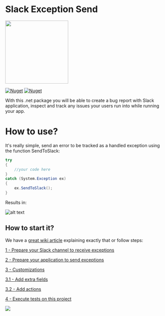 


# Slack Exception Send

<img width='200' src='https://user-images.githubusercontent.com/5353685/101387243-f1570e00-389c-11eb-8386-f3228235bf6f.png'/>

[![Nuget](https://img.shields.io/nuget/dt/Slack.Exception.Send)](https://www.nuget.org/packages/Slack.Exception.Send)
[![Nuget](https://img.shields.io/nuget/v/Slack.Exception.Send)](https://www.nuget.org/packages/Slack.Exception.Send)

With this .net package you will be able to create a bug report with Slack application, inspect and track any issues your users run into while running your app.


# How to use?
It's really simple, send an error to be tracked as a handled exception using the function SendToSlack:
```csharp
try
{
    //your code here
}
catch (System.Exception ex)
{
    ex.SendToSlack();
}
```
Results in:

![alt text](https://i.imgur.com/Pc0MXIj.png)

## How to start it?
We have a [great wiki article](https://github.com/alexandresanlim/DotNet.Slack.ExceptionSend/wiki) explaining exactly that or follow steps:

[1 - Prepare your Slack channel to receive exceptions](https://github.com/alexandresanlim/DotNet.Slack.ExceptionSend/wiki/1---Prepare-your-slack-channel-to-receive-exceptions)

[2 - Prepare your application to send exceptions](https://github.com/alexandresanlim/DotNet.Slack.ExceptionSend/wiki/2-Prepare-your-application-to-send-exceptions-to-Slack-channel)

[3 - Customizations](https://github.com/alexandresanlim/DotNet.Slack.ExceptionSend/wiki/3-Customizations)

[3.1 - Add extra fields](https://github.com/alexandresanlim/DotNet.Slack.ExceptionSend/wiki/3.1-Add-extra-fields)
    
[3.2 - Add actions](https://github.com/alexandresanlim/DotNet.Slack.ExceptionSend/wiki/3.2-Add-Actions)
      
[4 - Execute tests on this project](https://github.com/alexandresanlim/DotNet.Slack.ExceptionSend/wiki/4-Execute-tests-on-this-project)
    
<img src='https://forthebadge.com/images/badges/built-with-love.svg' />





